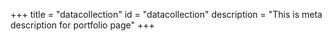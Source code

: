 +++
title = "datacollection"
id = "datacollection"
description = "This is meta description for portfolio page"
+++